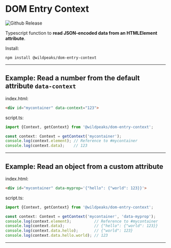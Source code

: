 # DOM Entry Context

![Github Release](https://img.shields.io/github/v/release/wildpeaks/package-dom-entry-context.svg?label=Release&logo=github&logoColor=eceff4&colorA=4c566a&colorB=11abfb)

Typescript function to **read JSON-encoded data from an HTMLElement attribute**.

Install:

	npm install @wildpeaks/dom-entry-context

-------------------------------------------------------------------------------

## Example: Read a number from the default attribute `data-context`

index.html:
````html
<div id="mycontainer" data-context="123">
````

script.ts:
````ts
import {Context, getContext} from '@wildpeaks/dom-entry-context';

const context: Context = getContext('mycontainer');
console.log(context.element); // Reference to #mycontainer
console.log(context.data);    // 123
````

-------------------------------------------------------------------------------

## Example: Read an object from a custom attribute

index.html:
````html
<div id="mycontainer" data-myprop='{"hello": {"world": 123}}'>
````

script.ts:
````ts
import {Context, getContext} from '@wildpeaks/dom-entry-context';

const context: Context = getContext('mycontainer', 'data-myprop');
console.log(context.element);          // Reference to #mycontainer
console.log(context.data);             // {"hello": {"world": 123}}
console.log(context.data.hello);       // {"world": 123}
console.log(context.data.hello.world); // 123
````

-------------------------------------------------------------------------------
